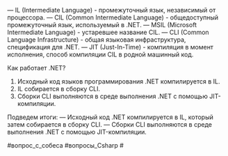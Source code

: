 


— IL (Intermediate Language) - промежуточный язык, независимый от процессора.
— CIL (Common Intermediate Language) - общедоступный промежуточный язык, используемый в .NET.
— MSIL (Microsoft Intermediate Language) - устаревшее название CIL.
— CLI (Common Language Infrastructure) - общая языковая инфраструктура, спецификация для .NET.
— JIT (Just-In-Time) - компиляция в момент исполнения, способ компиляции CIL в родной машинный код.

Как работает .NET?
1. Исходный код языков программирования .NET компилируется в IL.
2. IL собирается в сборку CLI.
3. Сборки CLI выполняются в среде выполнения .NET с помощью JIT-компиляции.

Подведем итоги:
— Исходный код .NET компилируется в IL, который затем собирается в сборку CLI.
— Сборки CLI выполняются в среде выполнения .NET с помощью JIT-компиляции.

#вопрос_с_собеса #вопросы_Csharp #